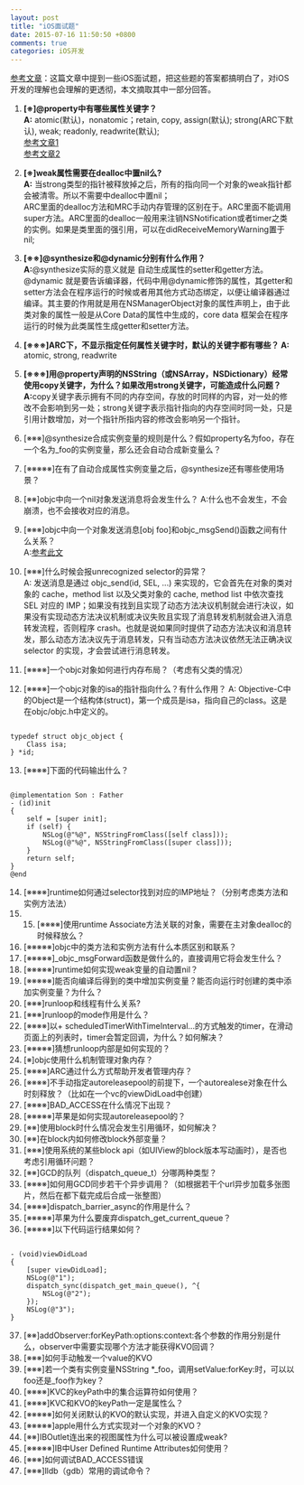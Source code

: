 ```yaml
---
layout: post
title: "iOS面试题"
date: 2015-07-16 11:50:50 +0800
comments: true
categories: iOS开发  
---  
```

[参考文章](http://mp.weixin.qq.com/s?__biz=MjM5NTIyNTUyMQ==&mid=208981739&idx=1&sn=c5001053ef521375a9ab553dbc6a8d47#rd)：这篇文章中提到一些iOS面试题，把这些题的答案都搞明白了，对iOS开发的理解也会理解的更透彻，本文摘取其中一部分回答。  

1. <b>[※]@property中有哪些属性关键字？  
	A:</b> atomic(默认)，nonatomic；retain, copy, assign(默认); strong(ARC下默认), weak; readonly, readwrite(默认);  
	[参考文章1](http://www.linuxidc.com/Linux/2014-03/97744.htm)  
	[参考文章2](http://blog.csdn.net/dqjyong/article/details/7668601)  
2. <b>[※]weak属性需要在dealloc中置nil么?  
	A:</b> 当strong类型的指针被释放掉之后，所有的指向同一个对象的weak指针都会被清零。所以不需要中dealloc中置nil；  
	ARC里面的dealloc方法和MRC手动内存管理的区别在于。ARC里面不能调用super方法。ARC里面的dealloc一般用来注销NSNotification或者timer之类的实例。如果是类里面的强引用，可以在didReceiveMemoryWarning置于nil;

3. <b>[※※]@synthesize和@dynamic分别有什么作用？  
	A:</b>@synthesize实际的意义就是 自动生成属性的setter和getter方法。  
	@dynamic 就是要告诉编译器，代码中用@dynamic修饰的属性，其getter和setter方法会在程序运行的时候或者用其他方式动态绑定，以便让编译器通过编译。其主要的作用就是用在NSManagerObject对象的属性声明上，由于此类对象的属性一般是从Core Data的属性中生成的，core data 框架会在程序运行的时候为此类属性生成getter和setter方法。

4. <b>[※※※]ARC下，不显示指定任何属性关键字时，默认的关键字都有哪些？
	A:</b> atomic, strong, readwrite

5. <b>[※※※]用@property声明的NSString（或NSArray，NSDictionary）经常使用copy关键字，为什么？如果改用strong关键字，可能造成什么问题？
	A:</b>copy关键字表示拥有不同的内存空间，存放的时同样的内容，对一处的修改不会影响到另一处；strong关键字表示指针指向的内存空间时同一处，只是引用计数增加，对一个指针所指内容的修改会影响另一个指针。

6. [※※※]@synthesize合成实例变量的规则是什么？假如property名为foo，存在一个名为_foo的实例变量，那么还会自动合成新变量么？
7. [※※※※※]在有了自动合成属性实例变量之后，@synthesize还有哪些使用场景？
8. [※※]objc中向一个nil对象发送消息将会发生什么？ 
	A:什么也不会发生，不会崩溃，也不会接收对应的消息。
	
9. [※※※]objc中向一个对象发送消息[obj foo]和objc_msgSend()函数之间有什么关系？  
	A:[参考此文](http://imhehe.lofter.com/post/1d0d0dea_60691be)

10. [※※※]什么时候会报unrecognized selector的异常？  
	A: 发送消息是通过 objc_send(id, SEL, ...) 来实现的，它会首先在对象的类对象的 cache，method list 以及父类对象的 cache, method list 中依次查找 SEL 对应的 IMP；如果没有找到且实现了动态方法决议机制就会进行决议，如果没有实现动态方法决议机制或决议失败且实现了消息转发机制就会进入消息转发流程，否则程序 crash。也就是说如果同时提供了动态方法决议和消息转发，那么动态方法决议先于消息转发，只有当动态方法决议依然无法正确决议 selector 的实现，才会尝试进行消息转发。
11. [※※※※]一个objc对象如何进行内存布局？（考虑有父类的情况）
12. [※※※※]一个objc对象的isa的指针指向什么？有什么作用？
	A: Objective-C中的Object是一个结构体(struct)，第一个成员是isa，指向自己的class。这是在objc/objc.h中定义的。  
<pre><code>
typedef struct objc_object {
    Class isa;
} *id;
</pre></code>  
13. [※※※※]下面的代码输出什么？  
<pre><code>
@implementation Son : Father
- (id)init
{
    self = [super init];
    if (self) {
        NSLog(@"%@", NSStringFromClass([self class]));
        NSLog(@"%@", NSStringFromClass([super class]));
    }
    return self;
}
@end
</code></pre>  
14. [※※※※]runtime如何通过selector找到对应的IMP地址？（分别考虑类方法和实例方法法）
15. 15. [※※※※]使用runtime Associate方法关联的对象，需要在主对象dealloc的时候释放么？
16. [※※※※※]objc中的类方法和实例方法有什么本质区别和联系？
17. [※※※※※]_objc_msgForward函数是做什么的，直接调用它将会发生什么？
18. [※※※※※]runtime如何实现weak变量的自动置nil？
19. [※※※※※]能否向编译后得到的类中增加实例变量？能否向运行时创建的类中添加实例变量？为什么？
20. [※※※]runloop和线程有什么关系?
21. [※※※]runloop的mode作用是什么？
22. [※※※※]以+ scheduledTimerWithTimeInterval...的方式触发的timer，在滑动页面上的列表时，timer会暂定回调，为什么？如何解决？
23. [※※※※※]猜想runloop内部是如何实现的？
24. [※]objc使用什么机制管理对象内存？
25. [※※※※]ARC通过什么方式帮助开发者管理内存？
26. [※※※※]不手动指定autoreleasepool的前提下，一个autorealese对象在什么时刻释放？（比如在一个vc的viewDidLoad中创建）
27. [※※※※]BAD_ACCESS在什么情况下出现？
28. [※※※※※]苹果是如何实现autoreleasepool的？
29. [※※]使用block时什么情况会发生引用循环，如何解决？
30. [※※]在block内如何修改block外部变量？
31. [※※※]使用系统的某些block api（如UIView的block版本写动画时），是否也考虑引用循环问题？
32. [※※]GCD的队列（dispatch_queue_t）分哪两种类型？
33. [※※※※]如何用GCD同步若干个异步调用？（如根据若干个url异步加载多张图片，然后在都下载完成后合成一张整图）
34. [※※※※]dispatch_barrier_async的作用是什么？
35. [※※※※※]苹果为什么要废弃dispatch_get_current_queue？
36. [※※※※※]以下代码运行结果如何？
<pre><code>
- (void)viewDidLoad
{
    [super viewDidLoad];
    NSLog(@"1");
    dispatch_sync(dispatch_get_main_queue(), ^{
        NSLog(@"2");
    });
    NSLog(@"3");
}
</code></pre>
37. [※※]addObserver:forKeyPath:options:context:各个参数的作用分别是什么，observer中需要实现哪个方法才能获得KVO回调？
38. [※※※]如何手动触发一个value的KVO
39. [※※※]若一个类有实例变量NSString *_foo，调用setValue:forKey:时，可以以foo还是_foo作为key？
40. [※※※※]KVC的keyPath中的集合运算符如何使用？
41. [※※※※]KVC和KVO的keyPath一定是属性么？
42. [※※※※※]如何关闭默认的KVO的默认实现，并进入自定义的KVO实现？
43. [※※※※※]apple用什么方式实现对一个对象的KVO？
44. [※※]IBOutlet连出来的视图属性为什么可以被设置成weak?
45. [※※※※※]IB中User Defined Runtime Attributes如何使用？
46. [※※※]如何调试BAD_ACCESS错误
47. [※※※]lldb（gdb）常用的调试命令？
